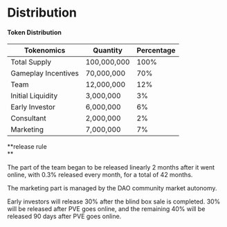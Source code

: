 # Distribution

#### Token Distribution

| Tokenomics          | Quantity    | Percentage |
| ------------------- | ----------- | ---------- |
| Total Supply        | 100,000,000 | 100%       |
| Gameplay Incentives | 70,000,000  | 70%        |
| Team                | 12,000,000  | 12%        |
| Initial Liquidity   | 3,000,000   | 3%         |
| Early Investor      | 6,000,000   | 6%         |
| Consultant          | 2,000,000   | 2%         |
| Marketing           | 7,000,000   | 7%         |

\*\*release rule\
\*\*

The part of the team began to be released linearly 2 months after it went online, with 0.3% released every month, for a total of 42 months.

The marketing part is managed by the DAO community market autonomy.

Early investors will release 30% after the blind box sale is completed. 30% will be released after PVE goes online, and the remaining 40% will be released 90 days after PVE goes online.
